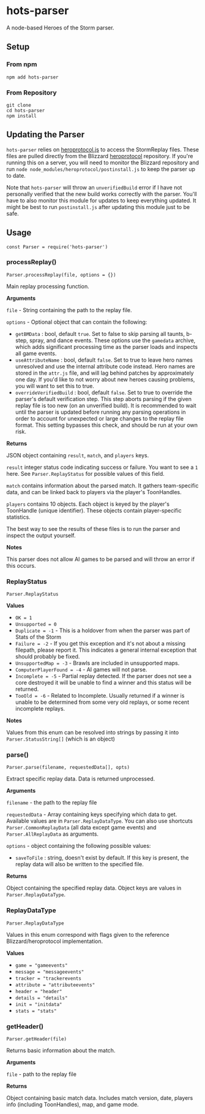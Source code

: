 # hots-parser

A node-based Heroes of the Storm parser.

## Setup

### From npm

`npm add hots-parser`

### From Repository

```
git clone
cd hots-parser
npm install
```

## Updating the Parser

`hots-parser` relies on [heroprotocol.js](https://github.com/nydus/heroprotocol) to access the StormReplay files.
These files are pulled directly from the Blizzard [heroprotocol](https://github.com/blizzard/heroprotocol) repository.
If you're running this on a server, you will need to monitor the Blizzard repository and run `node node_modules/heroprotocol/postinstall.js`
to keep the parser up to date.

Note that `hots-parser` will throw an `unverifiedBuild` error if I have not personally verified
that the new build works correctly with the parser. You'll have to also monitor this module for updates to
keep everything updated. It might be best to run `postinstall.js` after updating this module just to be safe.

## Usage

```
const Parser = require('hots-parser')
```

### processReplay()

`Parser.processReplay(file, options = {})`

Main replay processing function.

**Arguments**

`file` - String containing the path to the replay file.

`options` - Optional object that can contain the following:

- `getBMData` : bool, default `true`. Set to false to skip parsing all
taunts, b-step, spray, and dance events. These options use the `gamedata` archive, which adds
significant processing time as the parser loads and inspects all game events.
- `useAttributeName` : bool, default `false`. Set to true to leave hero names unresolved
and use the internal attribute code instead.
Hero names are stored in the `attr.js` file, and will lag behind patches by approximately one day.
If you'd like to not worry about new heroes causing problems, you will want to set this to true.
- `overrideVerifiedBuild` : bool, default `false`. Set to true to override the parser's default verification step.
This step aborts parsing if the given replay file is too new (on an unverified build).
It is recommended to wait until the parser is updated before running any parsing operations in order to
account for unexpected or large changes to the replay file format. This setting bypasses this check, and
should be run at your own risk.

**Returns**

JSON object containing `result`, `match`, and `players` keys.

`result` integer status code indicating success or failure. You want to see a `1` here.
See `Parser.ReplayStatus` for possible values of this field.

`match` contains information about the parsed match. It gathers team-specific data, and can be linked
back to players via the player's ToonHandles.

`players` contains 10 objects. Each object is keyed by the player's ToonHandle (unique identifier).
These objects contain player-specific statistics.

The best way to see the results of these files is to run the parser and inspect the output yourself.

**Notes**

This parser does not allow AI games to be parsed and will throw an error if this occurs.

### ReplayStatus

`Parser.ReplayStatus`

**Values**

* `OK = 1`
* `Unsupported = 0`
* `Duplicate = -1` - This is a holdover from when the parser was part of Stats of the Storm
* `Failure = -2` - If you get this exception and it's not about a missing filepath, please report it. This indicates a general internal exception that should probably be fixed.
* `UnsupportedMap = -3` - Brawls are included in unsupported maps.
* `ComputerPlayerFound = -4` - AI games will not parse.
* `Incomplete = -5` - Partial replay detected. If the parser does not see a core destroyed it will be unable to find a winner and this status will be returned.
* `TooOld = -6` - Related to Incomplete. Usually returned if a winner is unable to be determined from some very old replays, or some recent incomplete replays.

**Notes**

Values from this enum can be resolved into strings by passing it into `Parser.StatusString[]` (which is an object)

### parse()

`Parser.parse(filename, requestedData[], opts)`

Extract specific replay data. Data is returned unprocessed.

**Arguments**

`filename` - the path to the replay file

`requestedData` - Array containing keys specifying which data to get. Available values are in `Parser.ReplayDataType`.
You can also use shortcuts `Parser.CommonReplayData` (all data except game events) and `Parser.AllReplayData`
as arguments.

`options` - object containing the following possible values:

* `saveToFile` : string, doesn't exist by default. If this key is present, the replay data will also be
written to the specified file.

**Returns**

Object containing the specified replay data. Object keys are values in `Parser.ReplayDataType`.

### ReplayDataType

`Parser.ReplayDataType`

Values in this enum correspond with flags given to the reference Blizzard/heroprotocol implementation.

**Values**

* `game = "gameevents"`
* `message = "messageevents"`
* `tracker = "trackerevents`
* `attribute = "attributeevents"`
* `header = "header"`
* `details = "details"`
* `init = "initdata"`
* `stats = "stats"`

### getHeader()

`Parser.getHeader(file)`

Returns basic information about the match.

**Arguments**

`file` - path to the replay file

**Returns**

Object containing basic match data. Includes match version, date, players info (including ToonHandles),
map, and game mode.
